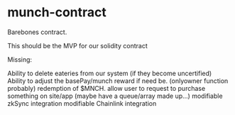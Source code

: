 # munch-contract

Barebones contract.

This should be the MVP for our solidity contract

Missing:

Ability to delete eateries from our system (if they become uncertified)
Ability to adjust the basePay/munch reward if need be. (onlyowner function probably)
redemption of $MNCH. allow user to request to purchase something on site/app (maybe have a queue/array made up...)
modifiable zkSync integration
modifiable Chainlink integration
